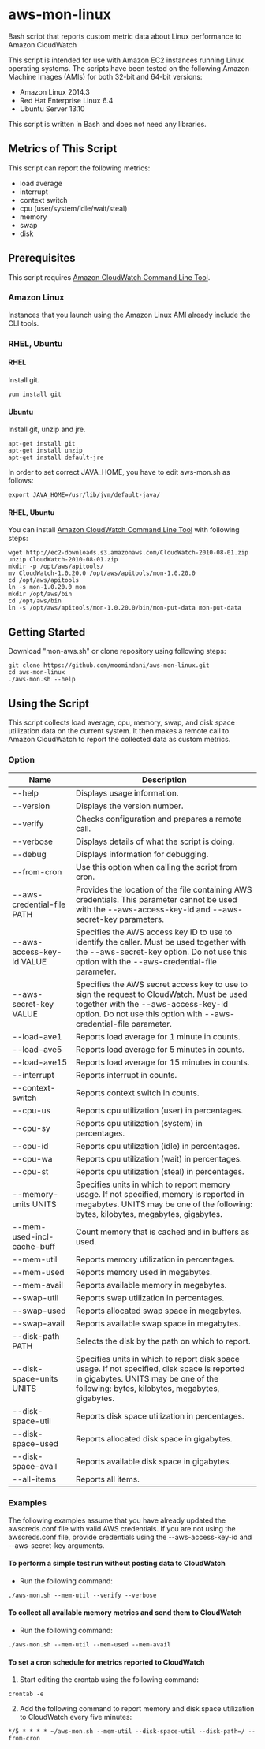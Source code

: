 # aws-mon-linux

Bash script that reports custom metric data about Linux performance to Amazon CloudWatch

This script is intended for use with Amazon EC2 instances running Linux operating systems. The scripts have been tested on the following Amazon Machine Images (AMIs) for both 32-bit and 64-bit versions:

* Amazon Linux 2014.3
* Red Hat Enterprise Linux 6.4
* Ubuntu Server 13.10

This script is written in Bash and does not need any libraries.


## Metrics of This Script

This script can report the following metrics:

* load average
* interrupt
* context switch
* cpu (user/system/idle/wait/steal)
* memory
* swap
* disk

## Prerequisites

This script requires [Amazon CloudWatch Command Line Tool](http://aws.amazon.com/developertools/2534).

### Amazon Linux

Instances that you launch using the Amazon Linux AMI already include the CLI tools.


### RHEL, Ubuntu

#### RHEL

Install git.

```
yum install git
```

#### Ubuntu

Install git, unzip and jre.

```
apt-get install git
apt-get install unzip
apt-get install default-jre
```

In order to set correct JAVA_HOME, you have to edit aws-mon.sh as follows:

```
export JAVA_HOME=/usr/lib/jvm/default-java/
```


#### RHEL, Ubuntu

You can install [Amazon CloudWatch Command Line Tool](http://aws.amazon.com/developertools/2534) with following steps:

```
wget http://ec2-downloads.s3.amazonaws.com/CloudWatch-2010-08-01.zip
unzip CloudWatch-2010-08-01.zip
mkdir -p /opt/aws/apitools/
mv CloudWatch-1.0.20.0 /opt/aws/apitools/mon-1.0.20.0
cd /opt/aws/apitools
ln -s mon-1.0.20.0 mon
mkdir /opt/aws/bin
cd /opt/aws/bin
ln -s /opt/aws/apitools/mon-1.0.20.0/bin/mon-put-data mon-put-data
```


## Getting Started

Download "mon-aws.sh" or clone repository using following steps: 

```
git clone https://github.com/moomindani/aws-mon-linux.git
cd aws-mon-linux
./aws-mon.sh --help
```

## Using the Script

This script collects load average, cpu, memory, swap, and disk space utilization data on the current system. It then makes a remote call to Amazon CloudWatch to report the collected data as custom metrics.

### Option

Name                       | Description
-------------------------- | -------------------------------------------------
--help                     | Displays usage information.
--version                  | Displays the version number.
--verify                   | Checks configuration and prepares a remote call.
--verbose                  | Displays details of what the script is doing.
--debug                    | Displays information for debugging.
--from-cron                | Use this option when calling the script from cron.
--aws-credential-file PATH | Provides the location of the file containing AWS credentials. This parameter cannot be used with the --aws-access-key-id and --aws-secret-key parameters.
--aws-access-key-id VALUE  | Specifies the AWS access key ID to use to identify the caller. Must be used together with the --aws-secret-key option. Do not use this option with the --aws-credential-file parameter.
--aws-secret-key VALUE     | Specifies the AWS secret access key to use to sign the request to CloudWatch. Must be used together with the --aws-access-key-id option. Do not use this option with --aws-credential-file parameter.
--load-ave1                | Reports load average for 1 minute in counts.
--load-ave5                | Reports load average for 5 minutes in counts.
--load-ave15               | Reports load average for 15 minutes in counts.
--interrupt                | Reports interrupt in counts.
--context-switch           | Reports context switch in counts.
--cpu-us                   | Reports cpu utilization (user) in percentages.
--cpu-sy                   | Reports cpu utilization (system) in percentages.
--cpu-id                   | Reports cpu utilization (idle) in percentages.
--cpu-wa                   | Reports cpu utilization (wait) in percentages.
--cpu-st                   | Reports cpu utilization (steal) in percentages.
--memory-units UNITS       | Specifies units in which to report memory usage. If not specified, memory is reported in megabytes. UNITS may be one of the following: bytes, kilobytes, megabytes, gigabytes.
--mem-used-incl-cache-buff | Count memory that is cached and in buffers as used.
--mem-util                 | Reports memory utilization in percentages.
--mem-used                 | Reports memory used in megabytes.
--mem-avail                | Reports available memory in megabytes.
--swap-util                | Reports swap utilization in percentages.
--swap-used                | Reports allocated swap space in megabytes.
--swap-avail               | Reports available swap space in megabytes.
--disk-path PATH           | Selects the disk by the path on which to report.
--disk-space-units UNITS   | Specifies units in which to report disk space usage. If not specified, disk space is reported in gigabytes. UNITS may be one of the following: bytes, kilobytes, megabytes, gigabytes.
--disk-space-util          | Reports disk space utilization in percentages.
--disk-space-used          | Reports allocated disk space in gigabytes.
--disk-space-avail         | Reports available disk space in gigabytes.
--all-items                | Reports all items.

### Examples

The following examples assume that you have already updated the awscreds.conf file with valid AWS credentials. If you are not using the awscreds.conf file, provide credentials using the --aws-access-key-id and --aws-secret-key arguments.

#### To perform a simple test run without posting data to CloudWatch

* Run the following command:

```
./aws-mon.sh --mem-util --verify --verbose
```

#### To collect all available memory metrics and send them to CloudWatch

* Run the following command:

```
./aws-mon.sh --mem-util --mem-used --mem-avail
```

#### To set a cron schedule for metrics reported to CloudWatch

1. Start editing the crontab using the following command:

```
crontab -e
```

2. Add the following command to report memory and disk space utilization to CloudWatch every five minutes:

```
*/5 * * * * ~/aws-mon.sh --mem-util --disk-space-util --disk-path=/ --from-cron
```
